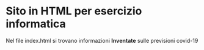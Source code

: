 # Sito in HTML per esercizio informatica
Nel file index.html si trovano informazioni **Inventate** sulle previsioni covid-19